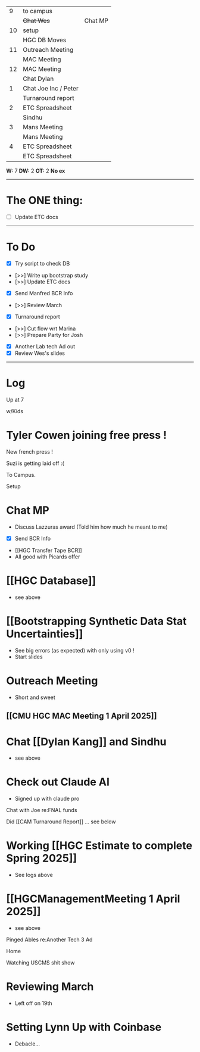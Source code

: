 
|     |                      |         |
| --- | -------------------- | ------- |
| 9   | to campus            |         |
|     | ~~Chat Wes~~         | Chat MP |
| 10  | setup                |         |
|     | HGC DB Moves         |         |
| 11  | Outreach Meeting     |         |
|     | MAC Meeting          |         |
| 12  | MAC Meeting          |         |
|     | Chat Dylan           |         |
| 1   | Chat Joe Inc / Peter |         |
|     | Turnaround report    |         |
| 2   | ETC Spreadsheet      |         |
|     | Sindhu               |         |
| 3   | Mans Meeting         |         |
|     | Mans Meeting         |         |
| 4   | ETC Spreadsheet      |         |
|     | ETC Spreadsheet      |         |

**W:** 7 
**DW:** 2
**OT:** 2
**No ex**

---
# The ONE thing: 
- [ ] Update ETC docs

---
# To Do

- [x] Try script to check DB
- [>>] Write up bootstrap study
- [>>] Update ETC docs
- [x] Send Manfred BCR Info
- [>>] Review March
- [x] Turnaround report
- [>>] Cut flow wrt Marina
- [>>] Prepare Party for Josh
- [x] Another Lab tech Ad out
- [x] Review Wes's slides

---

# Log

Up at 7

w/Kids

# Tyler Cowen joining free press !

New french press !

Suzi is getting laid off :(

To Campus. 

Setup 

# Chat MP
- Discuss Lazzuras award (Told him how much he meant to me)
- [x] Send BCR Info
- [[HGC Transfer Tape BCR]]
- All good with Picards offer


# [[HGC Database]]
- see above


# [[Bootstrapping Synthetic Data Stat Uncertainties]]
- See big errors (as expected) with only using v0 !
- Start slides

# Outreach Meeting
- Short and sweet

## [[CMU HGC MAC Meeting 1 April 2025]]


# Chat [[Dylan Kang]] and Sindhu
- see above

# Check out Claude AI
- Signed up with claude pro

Chat with Joe re:FNAL funds

Did [[CAM Turnaround Report]] ... see below

# Working [[HGC Estimate to complete Spring 2025]]
- See logs above


# [[HGCManagementMeeting 1 April 2025]]
- see above

Pinged Ables re:Another Tech 3 Ad

Home 

Watching USCMS shit show

# Reviewing March
- Left off on 19th

# Setting Lynn Up with Coinbase
- Debacle...